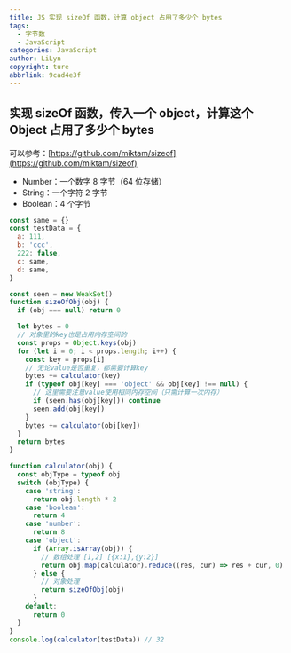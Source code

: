 ```yaml
---
title: JS 实现 sizeOf 函数，计算 object 占用了多少个 bytes
tags:
  - 字节数
  - JavaScript
categories: JavaScript
author: LiLyn
copyright: ture
abbrlink: 9cad4e3f
---
```

## 实现 sizeOf 函数，传入一个 object，计算这个 Object 占用了多少个 bytes

可以参考：[https://github.com/miktam/sizeof](https://github.com/miktam/sizeof)

- Number：一个数字 8 字节（64 位存储）
- String：一个字符 2 字节
- Boolean：4 个字节

<!--more-->

```js
const same = {}
const testData = {
  a: 111,
  b: 'ccc',
  222: false,
  c: same,
  d: same,
}

const seen = new WeakSet()
function sizeOfObj(obj) {
  if (obj === null) return 0

  let bytes = 0
  // 对象里的key也是占用内存空间的
  const props = Object.keys(obj)
  for (let i = 0; i < props.length; i++) {
    const key = props[i]
    // 无论value是否重复，都需要计算key
    bytes += calculator(key)
    if (typeof obj[key] === 'object' && obj[key] !== null) {
      // 这里需要注意value使用相同内存空间（只需计算一次内存）
      if (seen.has(obj[key])) continue
      seen.add(obj[key])
    }
    bytes += calculator(obj[key])
  }
  return bytes
}

function calculator(obj) {
  const objType = typeof obj
  switch (objType) {
    case 'string':
      return obj.length * 2
    case 'boolean':
      return 4
    case 'number':
      return 8
    case 'object':
      if (Array.isArray(obj)) {
        // 数组处理 [1,2] [{x:1},{y:2}]
        return obj.map(calculator).reduce((res, cur) => res + cur, 0)
      } else {
        // 对象处理
        return sizeOfObj(obj)
      }
    default:
      return 0
  }
}
console.log(calculator(testData)) // 32
```

